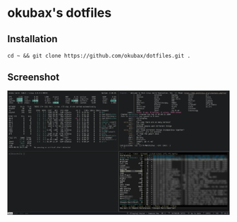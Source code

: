 # okubax's dotfiles

## Installation

	cd ~ && git clone https://github.com/okubax/dotfiles.git .


## Screenshot

![ScreenShot](/screenshot.png)
